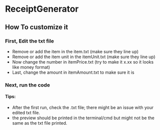 # ReceiptGenerator

## How To customize it

### First, Edit the txt file
- Remove or add the item in the item.txt (make sure they line up)
- Remove or add the item unit in the itemUnit.txt (make sure they line up)
- Now change the number in itemPrice.txt (try to make it x.xx so it looks like money format)
- Last, change the amount in itemAmount.txt to make sure it is 



### Next, run the code
#### Tips:
- After the first run, check the .txt file; there might be an issue with your edited txt file.
- the preview should be printed in the terminal/cmd but might not be the same as the txt file printed.



